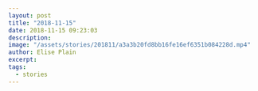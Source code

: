 ```yaml
---
layout: post
title: "2018-11-15"
date: 2018-11-15 09:23:03
description: 
image: "/assets/stories/201811/a3a3b20fd8bb16fe16ef6351b084228d.mp4"
author: Elise Plain
excerpt: 
tags: 
  - stories
---
```



<p></p>
